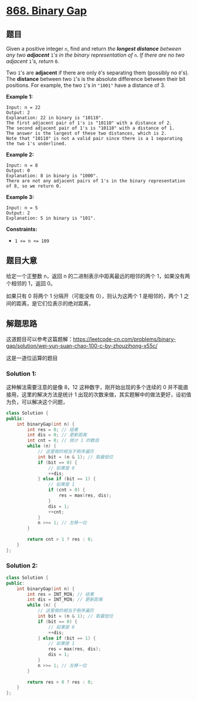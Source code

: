 # [868. Binary Gap](https://leetcode-cn.com/problems/binary-gap/)

## 题目

Given a positive integer `n`, find and return *the **longest distance** between any two **adjacent*** `1`*'s in the binary representation of* `n`*. If there are no two adjacent* `1`*'s, return* `0`*.*

Two `1`'s are **adjacent** if there are only `0`'s separating them (possibly no `0`'s). The **distance** between two `1`'s is the absolute difference between their bit positions. For example, the two `1`'s in `"1001"` have a distance of 3.

 

**Example 1:**

```
Input: n = 22
Output: 2
Explanation: 22 in binary is "10110".
The first adjacent pair of 1's is "10110" with a distance of 2.
The second adjacent pair of 1's is "10110" with a distance of 1.
The answer is the largest of these two distances, which is 2.
Note that "10110" is not a valid pair since there is a 1 separating the two 1's underlined.
```

**Example 2:**

```
Input: n = 8
Output: 0
Explanation: 8 in binary is "1000".
There are not any adjacent pairs of 1's in the binary representation of 8, so we return 0.
```

**Example 3:**

```
Input: n = 5
Output: 2
Explanation: 5 in binary is "101".
```

 

**Constraints:**

- `1 <= n <= 109`

## 题目大意

给定一个正整数 n，返回 n 的二进制表示中距离最远的相邻的两个 1，如果没有两个相邻的 1，返回 0。

如果只有 0 将两个 1 分隔开（可能没有 0），则认为这两个 1 是相邻的，两个 1 之间的距离，是它们位表示的绝对距离，

## 解题思路

这道题目可以参考这篇题解：https://leetcode-cn.com/problems/binary-gap/solution/wei-yun-suan-chao-100-c-by-zhouzihong-x55c/

这是一道位运算的题目

### Solution 1:

这种解法需要注意的是像 8，12 这种数字，刚开始出现的多个连续的 0  并不能直接用，这里的解决方法是统计 1 出现的次数来做，其实题解中的做法更好，设初值为负，可以解决这个问题，

````c++
class Solution {
public:
    int binaryGap(int n) {
        int res = 0; // 结果
        int dis = 0; // 更新距离
        int cnt = 0; // 统计 1 的数目
        while (n) {
            // 这里做的相当于倒序遍历
            int bit = (n & 1); // 取最低位
            if (bit == 0) {
                // 如果是 0
                ++dis;
            } else if (bit == 1) {
                // 如果是 1
                if (cnt > 0) {
                    res = max(res, dis);
                }
                dis = 1;
                ++cnt;
            }
            n >>= 1; // 左移一位
        }
        
        return cnt > 1 ? res : 0;
    }
};
````

### Solution 2:

```c++
class Solution {
public:
    int binaryGap(int n) {
        int res = INT_MIN; // 结果
        int dis = INT_MIN; // 更新距离
        while (n) {
            // 这里做的相当于倒序遍历
            int bit = (n & 1); // 取最低位
            if (bit == 0) {
                // 如果是 0
                ++dis;
            } else if (bit == 1) {
                // 如果是 1
                res = max(res, dis);
                dis = 1;
            }
            n >>= 1; // 左移一位
        }
        
        return res > 0 ? res : 0;
    }
};
```

